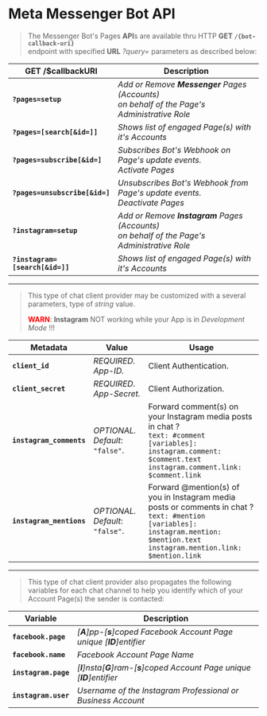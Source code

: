 # Meta Messenger **Bot API**

> The Messenger Bot's Pages **API**s are available thru HTTP **GET `/{bot-callback-uri}`**</br>endpoint with specified **URL** *?query=* parameters as described below:

GET /$callbackURI | Description
------------|-------------
**`?pages=setup`** | *Add or Remove **Messenger** Pages (Accounts)</br> on behalf of the Page's Administrative Role*
**`?pages=[search[&id=]]`** | *Shows list of engaged Page(s) with it's Accounts*
**`?pages=subscribe[&id=]`** | *Subscribes Bot's Webhook on Page's update events.</br>Activate Pages*
**`?pages=unsubscribe[&id=]`** | *Unsubscribes Bot's Webhook from Page's update events.</br>Deactivate Pages*
**`?instagram=setup`** | *Add or Remove **Instagram** Pages (Accounts)</br> on behalf of the Page's Administrative Role*
**`?instagram=[search[&id=]]`** | *Shows list of engaged Page(s) with it's Accounts*

-----

> This type of chat client provider may be customized with a several parameters, type of _string_ value.
>
> <span style="color:red">**WARN**</span>: **Instagram** NOT working while your App is in *Development Mode* !!!

Metadata | Value | Usage
---------|-------|------
**`client_id`**|_REQUIRED. App-ID._|Client Authentication.
**`client_secret`**|_REQUIRED. App-Secret._|Client Authorization.
**`instagram_comments`**|_OPTIONAL. Default_: `"false"`.|Forward comment(s) on your Instagram media posts in chat ?<br/>`text: #comment`<br/>`[variables]:`<br/>`instagram.comment: $comment.text`<br/>`instagram.comment.link: $comment.link`
**`instagram_mentions`**|_OPTIONAL. Default_: `"false"`.|Forward @mention(s) of you in Instagram media posts or comments in chat ?<br/>`text: #mention`<br/>`[variables]:`<br/>`instagram.mention: $mention.text`<br/>`instagram.mention.link: $mention.link`

-----

> This type of chat client provider also propagates the following variables for each chat channel to help you identify which of your Account Page(s) the sender is contacted:

Variable | Description
---------|------------
**`facebook.page`** | *[**A**]pp-[**s**]coped Facebook Account Page unique [**ID**]entifier*
**`facebook.name`** | *Facebook Account Page Name*
**`instagram.page`** | *[**I**]nsta[**G**]ram-[**s**]coped Account Page unique [**ID**]entifier*
**`instagram.user`** | *Username of the Instagram Professional or Business Account*
